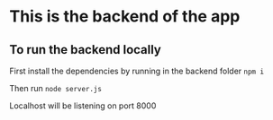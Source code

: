 # This is the backend of the app

## To run the backend locally

First install the dependencies by running in the backend folder `npm i`

Then run `node server.js`

Localhost will be listening on port 8000